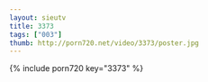 ```yaml
--- 
layout: sieutv
title: 3373
tags: ["003"]
thumb: http://porn720.net/video/3373/poster.jpg
---
```

{% include porn720 key="3373" %} 
